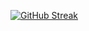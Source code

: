 <!--
**rockyrelay/rockyrelay** is a ✨ _special_ ✨ repository because its `README.md` (this file) appears on your GitHub profile.

Here are some ideas to get you started:

- 🔭 I’m currently working on ...
- 🌱 I’m currently learning ...
- 👯 I’m looking to collaborate on ...
- 🤔 I’m looking for help with ...
- 💬 Ask me about ...
- 📫 How to reach me: ...
- 👩🏻‍💻 Pronouns: ...
- ⚡ Fun fact: ...
-->

[![GitHub Streak](https://streak-stats.demolab.com?user=georgiaewhitney&theme=ocean-gradient&hide_border=true&border_radius=30&date_format=j%20M%5B%20Y%5D&card_width=500)](https://git.io/streak-stats)
